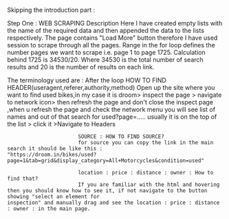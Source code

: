 Skipping the introduction part :

Step One : WEB SCRAPING
                         Description
                         Here I have created empty lists with the name of the required data and then appended the data to the lists respectively.
                         The page contains "Load More" button therefore I have used session to scrape through all the pages.
                         Range in the for loop defines the number pages we want to scrape i.e. page 1 to page 1725. Calculation behind 1725 is 34530/20. Where 34530 is the total                            number of search results and 20 is the number of results on each link.

The terminology used are : After the loop
                           HOW TO FIND HEADER(useragent,referer,authority,method)
                           Open up the site where you want to find used bikes,in my case it is droom> inspect the page > navigate to network icon> then refresh the page and don't                            close the inspect page ,when u refresh the page and check the network menu you will see list of names and out of that search for used?page=.....
                           usually it is on the top of the list > click it >Navigate to Headers
                           
                           SOURCE : HOW TO FIND SOURCE?
                           for source you can copy the link in the main search it should be like this :                                                                                                        "https://droom.in/bikes/used?page=1&tab=grid&display_category=All+Motorcycles&condition=used"
                           
                           location : price : distance : owner : How to find that?
                           If you are familiar with the html and hovering then you should know how to see it, if not navigate to the button showing "select an element for                                    inspection" and manually drag and see the location : price : distance : owner : in the main page.
                           
                           
                         
                         
